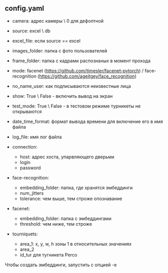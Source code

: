 ## config.yaml
* camera: адрес камеры \ 0 для дефолтной
* source: excel \ db
* excel_file: если source == excel
* images_folder: папка с фото пользователей
* frame_folder: папка с  кадрами  распознаных в момент прохода
* mode: facenet (https://github.com/timesler/facenet-pytorch) / face-recognition (https://github.com/ageitgey/face_recognition)
* no_name_user: как подписываются неизвестные лица
* show: True \ False - включить вывод на экран
* test_mode: True \ False - в тестовом режиме турникеты не открываются
* date_time_format: формат вывода времени для включение его в имя файла
* log_file: имя лог файла

* connection:
  + host: адрес хоста, упарвляющего дверьми
  + login
  + password

* face-recognition:
  + embedding_folder: папка, где хранятся эмбеддинги 
  + num_jitters
  + tolerance: чем выше, тем строже опознавание

* facenet:
  + embedding_folder: папка с эмбеддингами
  + threshold: чем ниже, тем строже

* tourniquets:
  + area_1: x, y, w, h зоны 1 в относительных значениях
  + area_2
  + id_tur  для тугникета Perco

Чтобы создать эмбеддинги, запустить с опцией -e 
